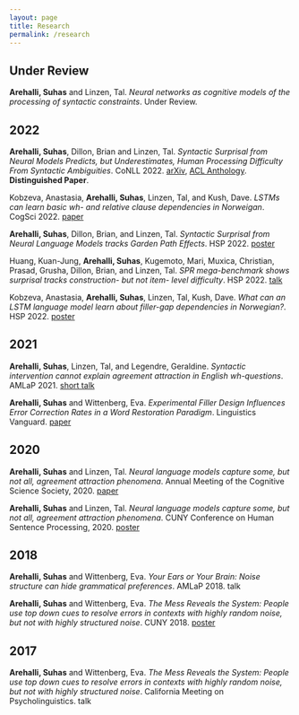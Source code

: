 ```yaml
---
layout: page
title: Research
permalink: /research
---
```


## Under Review
**Arehalli, Suhas** and Linzen, Tal. *Neural networks as cognitive models of the processing of syntactic constraints*. Under Review.

## 2022
**Arehalli, Suhas**, Dillon, Brian and Linzen, Tal. *Syntactic Surprisal from Neural Models Predicts, but Underestimates, Human Processing Difficulty From Syntactic Ambiguities*. CoNLL 2022. [arXiv](https://arxiv.org/abs/2210.12187), [ACL Anthology](https://aclanthology.org/2022.conll-1.20/). **Distinguished Paper**. 

Kobzeva, Anastasia, **Arehalli, Suhas**, Linzen, Tal, and Kush, Dave. *LSTMs can learn basic wh- and relative clause dependencies in Norweigan*. CogSci 2022. [paper](psyarxiv.com/wjavp/)

**Arehalli, Suhas**, Dillon, Brian, and Linzen, Tal. *Syntactic Surprisal from Neural Language Models tracks Garden Path Effects*. HSP 2022. [poster](https://oxford-abstracts.s3.amazonaws.com/e4a2e0bf-f58c-4c0e-ba7b-a91ffc7aa9e8.pdf)

Huang, Kuan-Jung, **Arehalli, Suhas**, Kugemoto, Mari, Muxica, Christian, Prasad, Grusha, Dillon, Brian, and Linzen, Tal. *SPR mega-benchmark shows surprisal tracks construction- but not item- level difficulty*. HSP 2022. [talk](https://d3ijlhudpq9yjw.cloudfront.net/73865ff2-7298-4a7a-b2db-a560917a7d6a.pdf)

Kobzeva, Anastasia, **Arehalli, Suhas**, Linzen, Tal, Kush, Dave. *What can an LSTM language model learn about filler-gap dependencies in Norwegian?*. HSP 2022. [poster](https://d3ijlhudpq9yjw.cloudfront.net/3a32bae8-631c-4f43-b018-576232f98465.pdf)

## 2021
**Arehalli, Suhas**, Linzen, Tal, and Legendre, Geraldine. *Syntactic intervention cannot explain agreement attraction in English wh-questions*. AMLaP 2021. [short talk](https://amlap2021.github.io/program/204.pdf)

**Arehalli, Suhas** and Wittenberg, Eva. *Experimental Filler Design Influences Error Correction Rates in a Word Restoration Paradigm*. Linguistics Vanguard. [paper](https://www.degruyter.com/document/doi/10.1515/lingvan-2020-0052/html)

## 2020
**Arehalli, Suhas** and Linzen, Tal. *Neural language models capture some, but not all, agreement attraction phenomena*. Annual Meeting of the Cognitive Science Society, 2020. [paper](https://psyarxiv.com/97qcg)

**Arehalli, Suhas** and Linzen, Tal. *Neural language models capture some, but not all, agreement attraction phenomena*. CUNY Conference on Human Sentence Processing, 2020. [poster](https://osf.io/zmgdy)

## 2018

**Arehalli, Suhas** and Wittenberg, Eva. *Your Ears or Your Brain: Noise structure can hide grammatical preferences*. AMLaP 2018. talk

**Arehalli, Suhas** and Wittenberg, Eva. *The Mess Reveals the System: People use top down cues to resolve errors in contexts with highly random noise, but not with highly structured noise*. CUNY 2018. [poster](https://osf.io/6kqay)

## 2017
**Arehalli, Suhas** and Wittenberg, Eva. *The Mess Reveals the System: People use top down cues to resolve errors in contexts with highly random noise, but not with highly structured noise*. California Meeting on Psycholinguistics. talk
